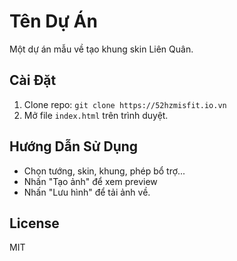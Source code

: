 # Tên Dự Án
Một dự án mẫu về tạo khung skin Liên Quân.

## Cài Đặt
1. Clone repo: `git clone https://52hzmisfit.io.vn`
2. Mở file `index.html` trên trình duyệt.

## Hướng Dẫn Sử Dụng
- Chọn tướng, skin, khung, phép bổ trợ...
- Nhấn "Tạo ảnh" để xem preview
- Nhấn "Lưu hình" để tải ảnh về.

## License
MIT
